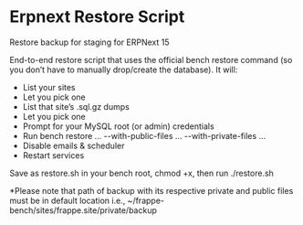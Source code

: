 # Erpnext Restore Script
Restore backup for staging for ERPNext 15

End-to-end restore script that uses the official bench restore command (so you don’t have to manually drop/create the database). It will:
- List your sites
- Let you pick one
- List that site’s .sql.gz dumps
- Let you pick one
- Prompt for your MySQL root (or admin) credentials
- Run bench restore … --with-public-files … --with-private-files …
- Disable emails & scheduler
- Restart services

Save as restore.sh in your bench root, chmod +x, then run ./restore.sh

*Please note that path of backup with its respective private and public files must be in default location i.e., ~/frappe-bench/sites/frappe.site/private/backup
